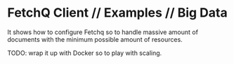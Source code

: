# FetchQ Client // Examples // Big Data

It shows how to configure Fetchq so to handle massive
amount of documents with the minimum possible amount of
resources.

TODO: wrap it up with Docker so to play with scaling.
